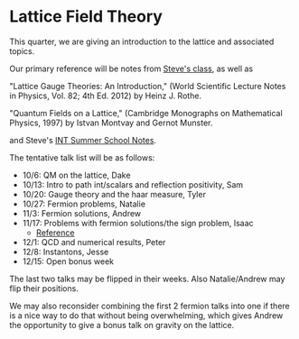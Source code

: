 # Lattice Field Theory

This quarter, we are giving an introduction to the lattice and associated topics.

Our primary reference will be notes from [Steve's class](http://faculty.washington.edu/srsharpe/578/daily.html), as well as 

"Lattice Gauge Theories: An Introduction," (World Scientific Lecture Notes in Physics, Vol. 82; 4th Ed. 2012) by Heinz J. Rothe.

"Quantum Fields on a Lattice," (Cambridge Monographs on Mathematical Physics, 1997) by Istvan Montvay and Gernot Munster.

and Steve's [INT Summer School Notes](http://faculty.washington.edu/srsharpe/578/intpp.pdf). 

The tentative talk list will be as follows:

* 10/6: QM on the lattice, Dake
* 10/13: Intro to path int/scalars and reflection positivity, Sam
* 10/20: Gauge theory and the haar measure, Tyler
* 10/27: Fermion problems, Natalie
* 11/3: Fermion solutions, Andrew
* 11/17: Problems with fermion solutions/the sign problem, Isaac
  * [Reference](https://arxiv.org/abs/1009.4089v2) 
* 12/1: QCD and numerical results, Peter
* 12/8: Instantons, Jesse
* 12/15: Open bonus week

The last two talks may be flipped in their weeks. Also Natalie/Andrew may flip their positions.

We may also reconsider combining the first 2 fermion talks into one if there is a nice way to do that without being overwhelming, which gives Andrew the opportunity to give a bonus talk on gravity on the lattice.  
